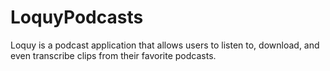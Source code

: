# LoquyPodcasts
Loquy is a podcast application that allows users to listen to, download, and even transcribe clips from their favorite podcasts. 
